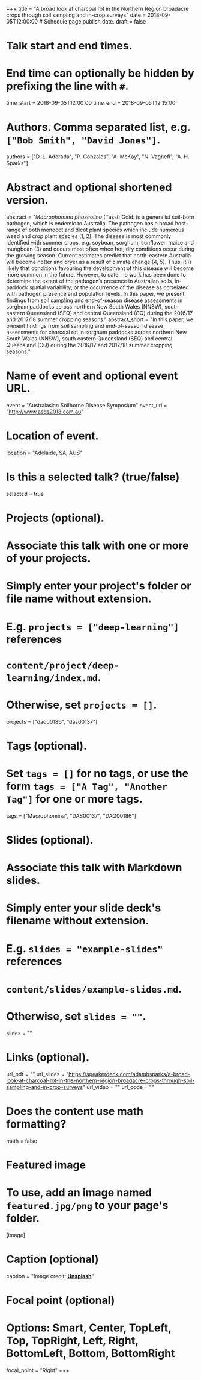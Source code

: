 +++
title = "A broad look at charcoal rot in the Northern Region broadacre crops through soil sampling and in-crop surveys"
date = 2018-09-05T12:00:00  # Schedule page publish date.
draft = false

# Talk start and end times.
#   End time can optionally be hidden by prefixing the line with `#`.
time_start = 2018-09-05T12:00:00
time_end = 2018-09-05T12:15:00

# Authors. Comma separated list, e.g. `["Bob Smith", "David Jones"]`.
authors = ["D. L. Adorada", "P. Gonzales", "A. McKay", "N. Vaghefi", "A. H. Sparks"]

# Abstract and optional shortened version.
abstract = "_Macrophomina phaseolina_ (Tassi) Goid. is a generalist soil-born pathogen, which is endemic to Australia. The pathogen has a broad host-range of both monocot and dicot plant species which include numerous weed and crop plant species (1, 2). The disease is most commonly identified with summer crops, e.g. soybean, sorghum, sunflower, maize and mungbean (3) and occurs most often when hot, dry conditions occur during the growing season. Current estimates predict that north-eastern Australia will become hotter and dryer as a result of climate change (4, 5). Thus, it is likely that conditions favouring the development of this disease will become more common in the future. However, to date, no work has been done to determine the extent of the pathogen’s presence in Australian soils, in-paddock spatial variability, or the occurrence of the disease as correlated with pathogen presence and population levels. In this paper, we present findings from soil sampling and end-of-season disease assessments in sorghum paddocks across northern New South Wales (NNSW), south eastern Queensland (SEQ) and central Queensland (CQ) during the 2016/17 and 2017/18 summer cropping seasons."
abstract_short = "In this paper, we present findings from soil sampling and end-of-season disease assessments for charcoal rot in sorghum paddocks across northern New South Wales (NNSW), south eastern Queensland (SEQ) and central Queensland (CQ) during the 2016/17 and 2017/18 summer cropping seasons."

# Name of event and optional event URL.
event = "Australasian Soilborne Disease Symposium"
event_url = "http://www.asds2018.com.au"

# Location of event.
location = "Adelaide, SA, AUS"

# Is this a selected talk? (true/false)
selected = true

# Projects (optional).
#   Associate this talk with one or more of your projects.
#   Simply enter your project's folder or file name without extension.
#   E.g. `projects = ["deep-learning"]` references 
#   `content/project/deep-learning/index.md`.
#   Otherwise, set `projects = []`.
projects = ["daq00186", "das00137"]

# Tags (optional).
#   Set `tags = []` for no tags, or use the form `tags = ["A Tag", "Another Tag"]` for one or more tags.
tags = ["Macrophomina", "DAS00137", "DAQ00186"]

# Slides (optional).
#   Associate this talk with Markdown slides.
#   Simply enter your slide deck's filename without extension.
#   E.g. `slides = "example-slides"` references 
#   `content/slides/example-slides.md`.
#   Otherwise, set `slides = ""`.
slides = ""

# Links (optional).
url_pdf = ""
url_slides = "https://speakerdeck.com/adamhsparks/a-broad-look-at-charcoal-rot-in-the-northern-region-broadacre-crops-through-soil-sampling-and-in-crop-surveys"
url_video = ""
url_code = ""

# Does the content use math formatting?
math = false

# Featured image
# To use, add an image named `featured.jpg/png` to your page's folder. 
[image]
  # Caption (optional)
  caption = "Image credit: [**Unsplash**](https://unsplash.com/photos/bzdhc5b3Bxs)"

  # Focal point (optional)
  # Options: Smart, Center, TopLeft, Top, TopRight, Left, Right, BottomLeft, Bottom, BottomRight
  focal_point = "Right"
+++
